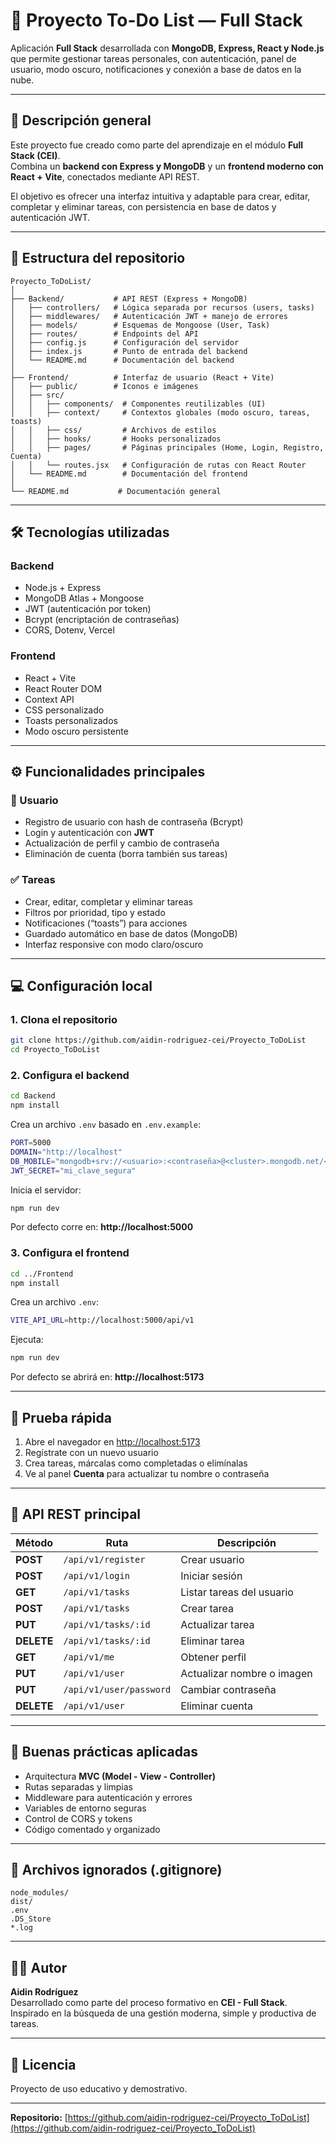 # 🧩 Proyecto To-Do List — Full Stack 

Aplicación **Full Stack** desarrollada con **MongoDB, Express, React y Node.js** que permite gestionar tareas personales, con autenticación, panel de usuario, modo oscuro, notificaciones y conexión a base de datos en la nube.

---

## 📝 Descripción general

Este proyecto fue creado como parte del aprendizaje en el módulo **Full Stack (CEI)**.  
Combina un **backend con Express y MongoDB** y un **frontend moderno con React + Vite**, conectados mediante API REST.

El objetivo es ofrecer una interfaz intuitiva y adaptable para crear, editar, completar y eliminar tareas, con persistencia en base de datos y autenticación JWT.

---

## 📁 Estructura del repositorio

```
Proyecto_ToDoList/
│
├── Backend/           # API REST (Express + MongoDB)
│   ├── controllers/   # Lógica separada por recursos (users, tasks)
│   ├── middlewares/   # Autenticación JWT + manejo de errores
│   ├── models/        # Esquemas de Mongoose (User, Task)
│   ├── routes/        # Endpoints del API
│   ├── config.js      # Configuración del servidor
│   ├── index.js       # Punto de entrada del backend
│   └── README.md      # Documentación del backend
│
├── Frontend/          # Interfaz de usuario (React + Vite)
│   ├── public/        # Iconos e imágenes
│   ├── src/
│   │   ├── components/  # Componentes reutilizables (UI)
│   │   ├── context/     # Contextos globales (modo oscuro, tareas, toasts)
│   │   ├── css/         # Archivos de estilos
│   │   ├── hooks/       # Hooks personalizados
│   │   ├── pages/       # Páginas principales (Home, Login, Registro, Cuenta)
│   │   └── routes.jsx   # Configuración de rutas con React Router
│   └── README.md        # Documentación del frontend
│
└── README.md           # Documentación general
```

---

## 🛠️ Tecnologías utilizadas

### Backend
- Node.js + Express  
- MongoDB Atlas + Mongoose  
- JWT (autenticación por token)  
- Bcrypt (encriptación de contraseñas)  
- CORS, Dotenv, Vercel

### Frontend
- React + Vite  
- React Router DOM  
- Context API  
- CSS personalizado  
- Toasts personalizados  
- Modo oscuro persistente  

---

## ⚙️ Funcionalidades principales

### 👤 Usuario
- Registro de usuario con hash de contraseña (Bcrypt)
- Login y autenticación con **JWT**
- Actualización de perfil y cambio de contraseña
- Eliminación de cuenta (borra también sus tareas)

### ✅ Tareas
- Crear, editar, completar y eliminar tareas
- Filtros por prioridad, tipo y estado
- Notificaciones (“toasts”) para acciones
- Guardado automático en base de datos (MongoDB)
- Interfaz responsive con modo claro/oscuro

---

## 💻 Configuración local

### 1. Clona el repositorio
```bash
git clone https://github.com/aidin-rodriguez-cei/Proyecto_ToDoList
cd Proyecto_ToDoList
```

### 2. Configura el **backend**
```bash
cd Backend
npm install
```

Crea un archivo `.env` basado en `.env.example`:
```bash
PORT=5000
DOMAIN="http://localhost"
DB_MOBILE="mongodb+srv://<usuario>:<contraseña>@<cluster>.mongodb.net/<base>"
JWT_SECRET="mi_clave_segura"
```

Inicia el servidor:
```bash
npm run dev
```
Por defecto corre en: **http://localhost:5000**

### 3. Configura el **frontend**
```bash
cd ../Frontend
npm install
```

Crea un archivo `.env`:
```bash
VITE_API_URL=http://localhost:5000/api/v1
```

Ejecuta:
```bash
npm run dev
```
Por defecto se abrirá en: **http://localhost:5173**

---

## 🧪 Prueba rápida

1. Abre el navegador en [http://localhost:5173](http://localhost:5173)
2. Regístrate con un nuevo usuario  
3. Crea tareas, márcalas como completadas o elimínalas  
4. Ve al panel **Cuenta** para actualizar tu nombre o contraseña

---

## 🔗 API REST principal

| Método | Ruta | Descripción |
|--------|------|--------------|
| **POST** | `/api/v1/register` | Crear usuario |
| **POST** | `/api/v1/login` | Iniciar sesión |
| **GET** | `/api/v1/tasks` | Listar tareas del usuario |
| **POST** | `/api/v1/tasks` | Crear tarea |
| **PUT** | `/api/v1/tasks/:id` | Actualizar tarea |
| **DELETE** | `/api/v1/tasks/:id` | Eliminar tarea |
| **GET** | `/api/v1/me` | Obtener perfil |
| **PUT** | `/api/v1/user` | Actualizar nombre o imagen |
| **PUT** | `/api/v1/user/password` | Cambiar contraseña |
| **DELETE** | `/api/v1/user` | Eliminar cuenta |

---

## 🧱 Buenas prácticas aplicadas

- Arquitectura **MVC (Model - View - Controller)**  
- Rutas separadas y limpias  
- Middleware para autenticación y errores  
- Variables de entorno seguras  
- Control de CORS y tokens  
- Código comentado y organizado  

---

## 🚫 Archivos ignorados (.gitignore)

```
node_modules/
dist/
.env
.DS_Store
*.log
```

---

## 👨‍💻 Autor

**Aidin Rodríguez**  
Desarrollado como parte del proceso formativo en **CEI - Full Stack**.  
Inspirado en la búsqueda de una gestión moderna, simple y productiva de tareas.

---

## 📄 Licencia

Proyecto de uso educativo y demostrativo.  

---

**Repositorio:** [https://github.com/aidin-rodriguez-cei/Proyecto_ToDoList](https://github.com/aidin-rodriguez-cei/Proyecto_ToDoList)
